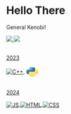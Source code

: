 # Hello There
General Kenobi!

<div>
  <a href= "https://github.com/BorisPhilipp">
  <img height = "190cm" src ="https://github-readme-stats.vercel.app/api?username=BorisPhilipp&show_icons=true&theme=dark&locale=pt-br"/>
  <img height = "190cm" src ="https://github-readme-stats.vercel.app/api/top-langs/?username=BorisPhilipp&theme=dark"/>
</div>

<div style="display: inline_block"><br>
  <p>2023</p>
  <img align="center" alt="C++" height="30" width="40" src="https://cdn.jsdelivr.net/gh/devicons/devicon/icons/cplusplus/cplusplus-original.svg"/>
  <img align="center" alt="Python" height="30" width="40" src="https://raw.githubusercontent.com/devicons/devicon/master/icons/python/python-original.svg">
</div>

<div style="display: inline block"><br>
  <p>2024</p>
  <img align="center" alt="JS" height="30" width="40" src="https://cdn.jsdelivr.net/gh/devicons/devicon/icons/javascript/javascript-original.svg"/>
  <img align="center" alt="HTML" height="30" width="40" src="https://cdn.jsdelivr.net/gh/devicons/devicon@latest/icons/html5/html5-original.svg"/>
  <img align="center" alt="CSS" height="30" width="40" src="https://cdn.jsdelivr.net/gh/devicons/devicon@latest/icons/css3/css3-original.svg"/>
</div>


